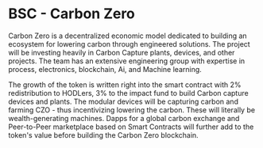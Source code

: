 # BSC - Carbon Zero 
Carbon Zero is a decentralized economic model dedicated to building an ecosystem for lowering carbon through engineered solutions. The project will be investing heavily in Carbon Capture plants, devices, and other projects. The team has an extensive engineering group with expertise in process, electronics, blockchain, Ai, and Machine learning.

The growth of the token is written right into the smart contract with 2% redistribution to HODLers, 3% to the impact fund to build Carbon capture devices and plants. The modular devices will be capturing carbon and farming CZO - thus incentivizing lowering the carbon. These will literally be wealth-generating machines. Dapps for a global carbon exchange and Peer-to-Peer marketplace based on Smart Contracts will further add to the token's value before building the Carbon Zero blockchain.
